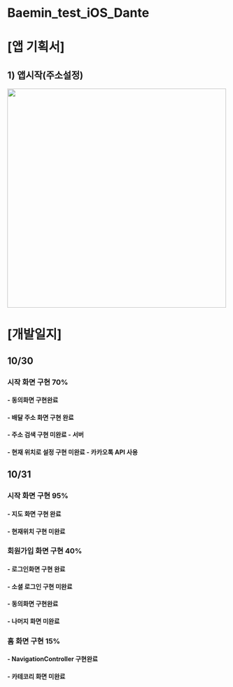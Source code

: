 # Baemin_test_iOS_Dante

# [앱 기획서]

## 1) 앱시작(주소설정)
<img src="https://images.velog.io/images/rlawnstn01023/post/f2e9b59a-3214-4380-aaa6-b9201cc644a0/%E1%84%87%E1%85%A2%E1%84%83%E1%85%A1%E1%86%AF%E1%84%8B%E1%85%B4%20%E1%84%86%E1%85%B5%E1%86%AB%E1%84%8C%E1%85%A9%E1%86%A8%20%E1%84%8B%E1%85%A2%E1%86%B8%20%E1%84%80%E1%85%B5%E1%84%92%E1%85%AC%E1%86%A8%E1%84%89%E1%85%A5-1.jpg" width="500" height="500">

# [개발일지]
## 10/30

### 시작 화면 구현 70% 
#### - 동의화면 구현완료
#### - 배달 주소 화면 구현 완료
#### - 주소 검색 구현 미완료 - 서버
#### - 현재 위치로 설정 구현 미완료 - 카카오톡 API 사용

## 10/31

### 시작 화면 구현 95% 
#### - 지도 화면 구현 완료
#### - 현재위치 구현 미완료

### 회원가입 화면 구현 40% 
#### - 로그인화면 구현 완료
#### - 소셜 로그인 구현 미완료
#### - 동의화면 구현완료
#### - 나머지 화면 미완료

### 홈 화면 구현 15% 
#### - NavigationController 구현완료
#### - 카테코리 화면 미완료
